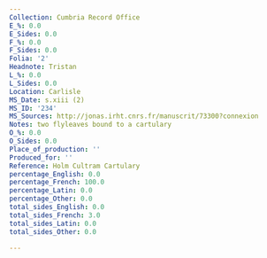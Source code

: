 ```yaml
---
Collection: Cumbria Record Office
E_%: 0.0
E_Sides: 0.0
F_%: 0.0
F_Sides: 0.0
Folia: '2'
Headnote: Tristan
L_%: 0.0
L_Sides: 0.0
Location: Carlisle
MS_Date: s.xiii (2)
MS_ID: '234'
MS_Sources: http://jonas.irht.cnrs.fr/manuscrit/73300?connexion
Notes: two flyleaves bound to a cartulary
O_%: 0.0
O_Sides: 0.0
Place_of_production: ''
Produced_for: ''
Reference: Holm Cultram Cartulary
percentage_English: 0.0
percentage_French: 100.0
percentage_Latin: 0.0
percentage_Other: 0.0
total_sides_English: 0.0
total_sides_French: 3.0
total_sides_Latin: 0.0
total_sides_Other: 0.0

---
```

